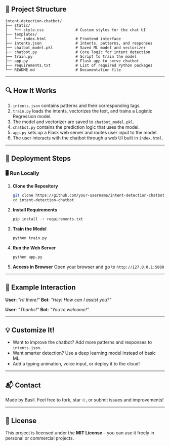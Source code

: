 ## 📁 Project Structure

```
intent-detection-chatbot/
├── static/
│   └── style.css              # Custom styles for the chat UI
├── templates/
│   └── index.html             # Frontend interface
├── intents.json               # Intents, patterns, and responses
├── chatbot_model.pkl          # Saved ML model and vectorizer
├── chatbot.py                 # Core logic for intent detection
├── train.py                   # Script to train the model
├── app.py                     # Flask app to serve chatbot
├── requirements.txt           # List of required Python packages
└── README.md                  # Documentation file
```

---

## 🔍 How It Works

1. `intents.json` contains patterns and their corresponding tags.
2. `train.py` loads the intents, vectorizes the text, and trains a Logistic Regression model.
3. The model and vectorizer are saved to `chatbot_model.pkl`.
4. `chatbot.py` contains the prediction logic that uses the model.
5. `app.py` sets up a Flask web server and routes user input to the model.
6. The user interacts with the chatbot through a web UI built in `index.html`.

---

## 🚀 Deployment Steps

### 🖥️ Run Locally

1. **Clone the Repository**

   ```bash
   git clone https://github.com/your-username/intent-detection-chatbot.git
   cd intent-detection-chatbot
   ```

2. **Install Requirements**

   ```bash
   pip install -r requirements.txt
   ```

3. **Train the Model**

   ```bash
   python train.py
   ```

4. **Run the Web Server**

   ```bash
   python app.py
   ```

5. **Access in Browser**
   Open your browser and go to `http://127.0.0.1:5000`

---

## 🧠 Example Interaction

**User**: *"Hi there!"*
**Bot**: *"Hey! How can I assist you?"*

**User**: *"Thanks!"*
**Bot**: *"You're welcome!"*

---

## 💡 Customize It!

* Want to improve the chatbot? Add more patterns and responses to `intents.json`.
* Want smarter detection? Use a deep learning model instead of basic ML.
* Add a typing animation, voice input, or deploy it to the cloud!

---

## 📬 Contact

Made by Basil.
Feel free to fork, star ✩, or submit issues and improvements!

---

## 📄 License

This project is licensed under the **MIT License** – you can use it freely in personal or commercial projects.

